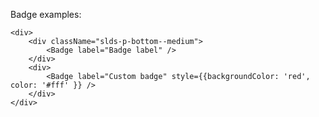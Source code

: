Badge examples:

	<div>
		<div className="slds-p-bottom--medium">
			<Badge label="Badge label" />
		</div>
		<div>
			<Badge label="Custom badge" style={{backgroundColor: 'red', color: '#fff' }} />
		</div>
	</div>